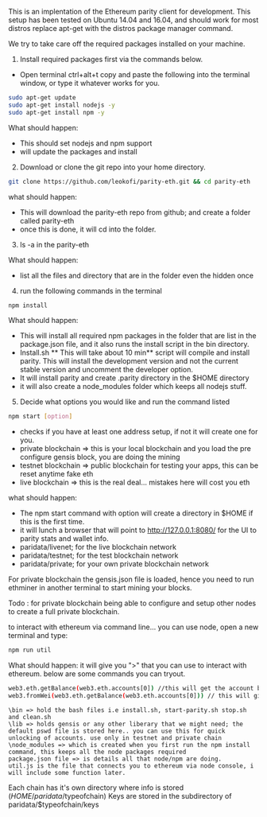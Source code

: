 This is an implentation of the Ethereum parity client for development.
This setup has been tested on Ubuntu 14.04 and 16.04, and should work for most distros replace apt-get with the distros package manager command.

We try to take care off the required packages installed on your machine.

1. Install required packages first via the commands below.
* Open terminal ctrl+alt+t copy and paste the following into the terminal window, or type it whatever works for you.

```bash
sudo apt-get update
sudo apt-get install nodejs -y
sudo apt-get install npm -y
```
What should happen:
* This should set nodejs and npm support
* will update the packages and install

2. Download or clone the git repo into your home directory.

```bash
git clone https://github.com/leokofi/parity-eth.git && cd parity-eth
```
what should happen:
* This will download the parity-eth repo from github; and create a folder called parity-eth
* once this is done, it will cd into the folder.

3. ls -a in the parity-eth

What should happen:
* list all the files and directory that are in the folder even the hidden once

4. run the following commands in the terminal

```bash
npm install
```

What should happen:

* This will install all required npm packages in the folder that are list in the package.json file, and it also runs the install script in the bin directory.
* Install.sh ** This will take about 10 min** script will compile and install parity. This will install the development version and not the current stable version and uncomment the developer option.  
* It will install parity and create .parity directory in the $HOME directory
* it will also create a node_modules folder which keeps all nodejs stuff.

5. Decide what options you would like and run the command listed

```bash
npm start [option]
```
* checks if you have at least one address setup, if not it will create one for you.
* private blockchain => this is your local blockchain and you load the pre configure gensis block, you are doing the mining
* testnet blockchain => public blockchain for testing your apps, this can be reset anytime fake eth
* live blockchain => this is the real deal... mistakes here will cost you eth

what should happen:
* The npm start command with option will create a directory in $HOME if this is the first time.
* it will lunch a browser that will point to http://127.0.0.1:8080/ for the UI to parity stats and wallet info.
* paridata/livenet; for the live blockchain network
* paridata/testnet; for the test blockchain network
* paridata/private; for your own private blockchain network

For private blockchain the gensis.json file is loaded, hence you need to run ethminer in another terminal to start mining your blocks.

Todo : for private blockchain being able to configure and setup other nodes to create a full private blockchain.

to interact with ethereum via command line... you can use node, open a new terminal and type:

```bash
npm run util
```

What should happen:
it will give you ">" that you can use to interact with ethereum. below are some commands you can tryout.

```bash
web3.eth.getBalance(web3.eth.accounts[0]) //this will get the account balance of the coinbase account in wei
web3.fromWei(web3.eth.getBalance(web3.eth.accounts[0])) // this will give you the account balance in eth

```
```text
\bin => hold the bash files i.e install.sh, start-parity.sh stop.sh and clean.sh
\lib => holds gensis or any other liberary that we might need; the default pswd file is stored here.. you can use this for quick unlocking of accounts. use only in testnet and private chain
\node_modules => which is created when you first run the npm install command, this keeps all the node packages required
package.json file => is details all that node/npm are doing.
util.js is the file that connects you to ethereum via node console, i will include some function later.

```
Each chain has it's own directory where info is stored ($HOME/paridata/$typeofchain)
Keys are stored in the subdirectory of paridata/$typeofchain/keys